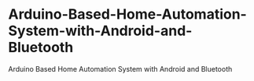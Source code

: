 # Arduino-Based-Home-Automation-System-with-Android-and-Bluetooth
Arduino Based Home Automation System with Android and Bluetooth
